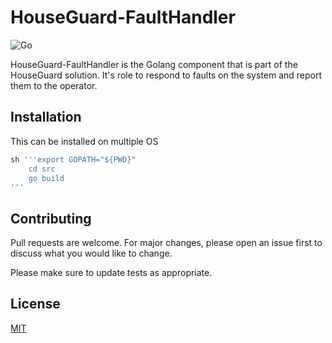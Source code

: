 # HouseGuard-FaultHandler

![Go](https://github.com/Rubber-Duck-999/HouseGuard-FaultHandler/workflows/Go/badge.svg)

HouseGuard-FaultHandler is the Golang component that is part of the HouseGuard solution. 
It's role to respond to faults on the system and report them to the operator.

## Installation

This can be installed on multiple OS

```bash
sh '''export GOPATH="${PWD}"
    cd src
    go build
'''
```


## Contributing
Pull requests are welcome. For major changes, please open an issue first to discuss what you would like to change.

Please make sure to update tests as appropriate.

## License
[MIT](https://github.com/Rubber-Duck-999/HouseGuard-FaultHandler/blob/master/LICENSE.txt)
